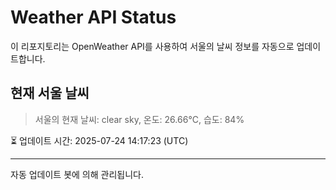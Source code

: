 
# Weather API Status

이 리포지토리는 OpenWeather API를 사용하여 서울의 날씨 정보를 자동으로 업데이트합니다.

## 현재 서울 날씨
> 서울의 현재 날씨: clear sky, 온도: 26.66°C, 습도: 84%

⏳ 업데이트 시간: 2025-07-24 14:17:23 (UTC)

---
자동 업데이트 봇에 의해 관리됩니다.
